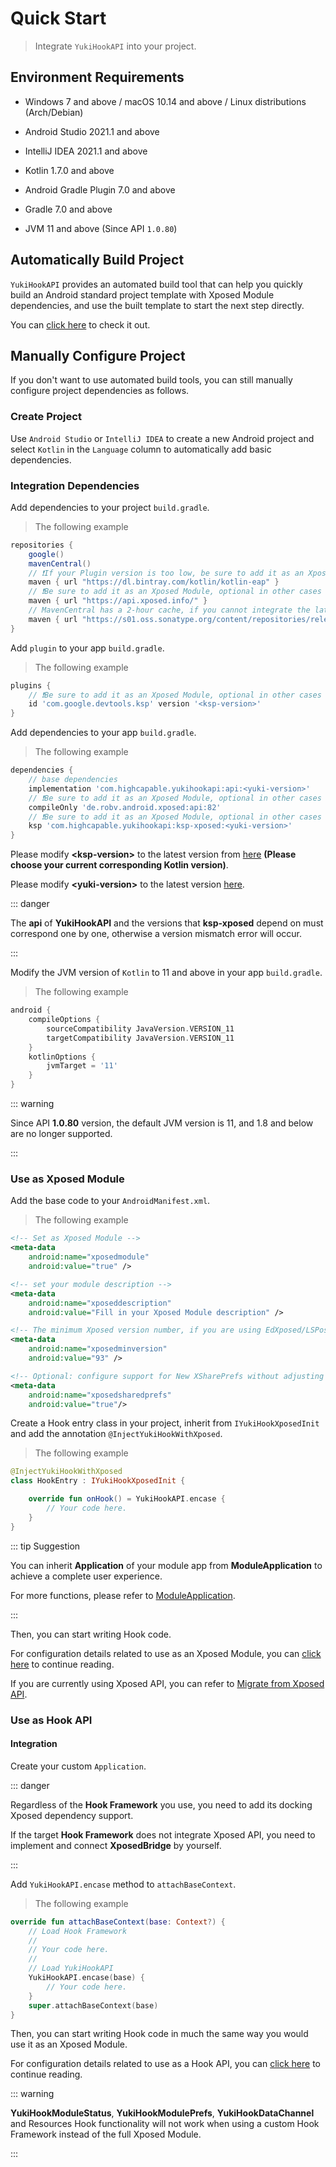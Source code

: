 # Quick Start

> Integrate `YukiHookAPI` into your project.

## Environment Requirements

- Windows 7 and above / macOS 10.14 and above / Linux distributions (Arch/Debian)

- Android Studio 2021.1 and above

- IntelliJ IDEA 2021.1 and above

- Kotlin 1.7.0 and above

- Android Gradle Plugin 7.0 and above

- Gradle 7.0 and above

- JVM 11 and above (Since API `1.0.80`)

## Automatically Build Project

`YukiHookAPI` provides an automated build tool that can help you quickly build an Android standard project template with Xposed Module dependencies, and use the built template to start the next step directly.

You can [click here](../tools/yukihookapi-projectbuilder) to check it out.

## Manually Configure Project

If you don't want to use automated build tools, you can still manually configure project dependencies as follows.

### Create Project

Use `Android Studio` or `IntelliJ IDEA` to create a new Android project and select `Kotlin` in the `Language` column to automatically add basic dependencies.

### Integration Dependencies

Add dependencies to your project `build.gradle`.

> The following example

```groovy
repositories {
    google()
    mavenCentral()
    // ❗If your Plugin version is too low, be sure to add it as an Xposed Module, other cases are optional
    maven { url "https://dl.bintray.com/kotlin/kotlin-eap" }
    // ❗Be sure to add it as an Xposed Module, optional in other cases
    maven { url "https://api.xposed.info/" }
    // MavenCentral has a 2-hour cache, if you cannot integrate the latest version, please add this address
    maven { url "https://s01.oss.sonatype.org/content/repositories/releases" }
}
```

Add `plugin` to your app `build.gradle`.

> The following example

```groovy
plugins {
    // ❗Be sure to add it as an Xposed Module, optional in other cases
    id 'com.google.devtools.ksp' version '<ksp-version>'
}
```

Add dependencies to your app `build.gradle`.

> The following example

```groovy
dependencies {
    // base dependencies
    implementation 'com.highcapable.yukihookapi:api:<yuki-version>'
    // ❗Be sure to add it as an Xposed Module, optional in other cases
    compileOnly 'de.robv.android.xposed:api:82'
    // ❗Be sure to add it as an Xposed Module, optional in other cases
    ksp 'com.highcapable.yukihookapi:ksp-xposed:<yuki-version>'
}
```

Please modify **&lt;ksp-version&gt;** to the latest version from [here](https://github.com/google/ksp/releases) **(Please choose your current corresponding Kotlin version)**.

Please modify **&lt;yuki-version&gt;** to the latest version [here](../about/changelog).

::: danger

The **api** of **YukiHookAPI** and the versions that **ksp-xposed** depend on must correspond one by one, otherwise a version mismatch error will occur.

:::

Modify the JVM version of `Kotlin` to 11 and above in your app `build.gradle`.

> The following example

```groovy
android {
    compileOptions {
        sourceCompatibility JavaVersion.VERSION_11
        targetCompatibility JavaVersion.VERSION_11
    }
    kotlinOptions {
        jvmTarget = '11'
    }
}
```

::: warning

Since API **1.0.80** version, the default JVM version is 11, and 1.8 and below are no longer supported.

:::

### Use as Xposed Module

Add the base code to your `AndroidManifest.xml`.

> The following example

```xml
<!-- Set as Xposed Module -->
<meta-data
    android:name="xposedmodule"
    android:value="true" />

<!-- set your module description -->
<meta-data
    android:name="xposeddescription"
    android:value="Fill in your Xposed Module description" />

<!-- The minimum Xposed version number, if you are using EdXposed/LSPosed, the minimum recommended is 93 -->
<meta-data
    android:name="xposedminversion"
    android:value="93" />

<!-- Optional: configure support for New XSharePrefs without adjusting xposedminversion to 93 -->
<meta-data
    android:name="xposedsharedprefs"
    android:value="true"/>
```

Create a Hook entry class in your project, inherit from `IYukiHookXposedInit` and add the annotation `@InjectYukiHookWithXposed`.

> The following example

```kotlin
@InjectYukiHookWithXposed
class HookEntry : IYukiHookXposedInit {

    override fun onHook() = YukiHookAPI.encase {
        // Your code here.
    }
}
```

::: tip Suggestion

You can inherit **Application** of your module app from **ModuleApplication** to achieve a complete user experience.

For more functions, please refer to [ModuleApplication](../api/public/com/highcapable/yukihookapi/hook/xposed/application/ModuleApplication).

:::

Then, you can start writing Hook code.

For configuration details related to use as an Xposed Module, you can [click here](../config/xposed-using) to continue reading.

If you are currently using Xposed API, you can refer to [Migrate from Xposed API](../guide/move-to-new-api).

### Use as Hook API

#### Integration

Create your custom `Application`.

::: danger

Regardless of the **Hook Framework** you use, you need to add its docking Xposed dependency support.

If the target **Hook Framework** does not integrate Xposed API, you need to implement and connect **XposedBridge** by yourself.

:::

Add `YukiHookAPI.encase` method to `attachBaseContext`.

> The following example

```kotlin
override fun attachBaseContext(base: Context?) {
    // Load Hook Framework
    //
    // Your code here.
    //
    // Load YukiHookAPI
    YukiHookAPI.encase(base) {
        // Your code here.
    }
    super.attachBaseContext(base)
}
```

Then, you can start writing Hook code in much the same way you would use it as an Xposed Module.

For configuration details related to use as a Hook API, you can [click here](../config/api-using) to continue reading.

::: warning

**YukiHookModuleStatus**, **YukiHookModulePrefs**, **YukiHookDataChannel** and Resources Hook functionality will not work when using a custom Hook Framework instead of the full Xposed Module.

:::